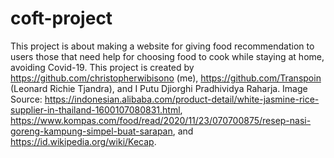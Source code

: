 # coft-project
This project is about making a website for giving food recommendation to users those that need help for choosing food to cook while staying at home, avoiding Covid-19. This project is created by https://github.com/christopherwibisono (me), https://github.com/Transpoin (Leonard Richie Tjandra), and I Putu Djiorghi Pradhividya Raharja. Image Source: https://indonesian.alibaba.com/product-detail/white-jasmine-rice-supplier-in-thailand-1600107080831.html, https://www.kompas.com/food/read/2020/11/23/070700875/resep-nasi-goreng-kampung-simpel-buat-sarapan, and https://id.wikipedia.org/wiki/Kecap.
